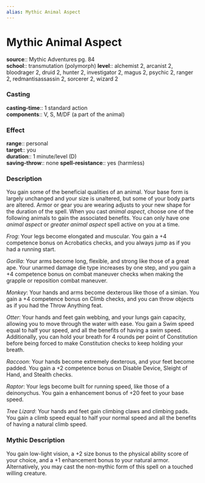 ```yaml
---
alias: Mythic Animal Aspect
---
```


# Mythic Animal Aspect

**source**:: Mythic Adventures pg. 84  
**school**:: transmutation (polymorph)
**level**:: alchemist 2, arcanist 2, bloodrager 2, druid 2, hunter 2, investigator 2, magus 2, psychic 2, ranger 2, redmantisassassin 2, sorcerer 2, wizard 2

### Casting 

**casting-time**:: 1 standard action  
**components**:: V, S, M/DF (a part of the animal)

### Effect 

**range**:: personal  
**target**:: you  
**duration**:: 1 minute/level (D)  
**saving-throw**:: none
**spell-resistance**:: yes (harmless)

### Description 

You gain some of the beneficial qualities of an animal. Your base form is largely unchanged and your size is unaltered, but some of your body parts are altered. Armor or gear you are wearing adjusts to your new shape for the duration of the spell. When you cast *animal aspect*, choose one of the following animals to gain the associated benefits. You can only have one *animal aspect* or *greater animal aspect* spell active on you at a time.  
  
*Frog*: Your legs become elongated and muscular. You gain a +4 competence bonus on Acrobatics checks, and you always jump as if you had a running start.  
  
*Gorilla*: Your arms become long, flexible, and strong like those of a great ape. Your unarmed damage die type increases by one step, and you gain a +4 competence bonus on combat maneuver checks when making the grapple or reposition combat maneuver.  
  
*Monkey*: Your hands and arms become dexterous like those of a simian. You gain a +4 competence bonus on Climb checks, and you can throw objects as if you had the Throw Anything feat.  
  
*Otter*: Your hands and feet gain webbing, and your lungs gain capacity, allowing you to move through the water with ease. You gain a Swim speed equal to half your speed, and all the benefits of having a swim speed. Additionally, you can hold your breath for 4 rounds per point of Constitution before being forced to make Constitution checks to keep holding your breath.  
  
*Raccoon*: Your hands become extremely dexterous, and your feet become padded. You gain a +2 competence bonus on Disable Device, Sleight of Hand, and Stealth checks.  
  
*Raptor*: Your legs become built for running speed, like those of a deinonychus. You gain a enhancement bonus of +20 feet to your base speed.  
  
*Tree Lizard*: Your hands and feet gain climbing claws and climbing pads. You gain a climb speed equal to half your normal speed and all the benefits of having a natural climb speed.

### Mythic Description

You gain low-light vision, a +2 size bonus to the physical ability score of your choice, and a +1 enhancement bonus to your natural armor. Alternatively, you may cast the non-mythic form of this spell on a touched willing creature.
